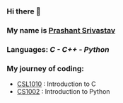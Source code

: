 ### Hi there 👋

### My name is <ins>Prashant Srivastav</ins>
### Languages: _C - C++ - Python_

### My journey of coding:
* [CSL1010](spring-2024) : Introduction to C
* [CS1002](cs-1002) : Introduction to Python


<!--
**ps-1305/ps-1305** is a ✨ _special_ ✨ repository because its `README.md` (this file) appears on your GitHub profile.

Here are some ideas to get you started:

- 🔭 I’m currently working on ...
- 🌱 I’m currently learning ...
- 👯 I’m looking to collaborate on ...
- 🤔 I’m looking for help with ...
- 💬 Ask me about ...
- 📫 How to reach me: ...
- 😄 Pronouns: ...
- ⚡ Fun fact: ...
-->
